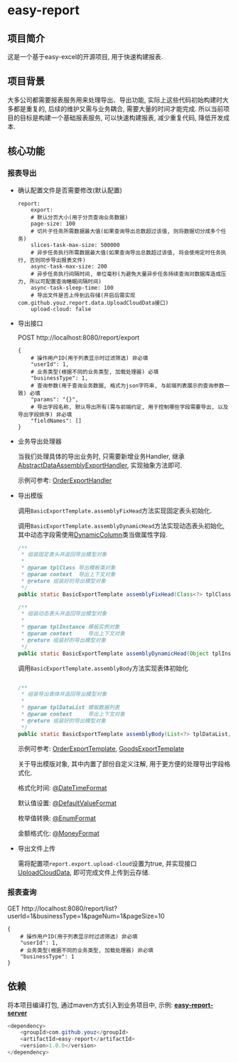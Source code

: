 # easy-report

## 项目简介

这是一个基于easy-excel的开源项目, 用于快速构建报表.

## 项目背景

大多公司都需要报表服务用来处理导出、导出功能, 实际上这些代码初始构建时大多都是重复的, 后续的维护又需与业务耦合, 需要大量的时间才能完成. 所以当前项目的目标是构建一个基础报表服务, 可以快速构建报表, 减少重复代码, 降低开发成本.

## 核心功能

### 报表导出

- 确认配置文件是否需要修改(默认配置)

    ```text
    report:
        export:
        # 默认分页大小(用于分页查询业务数据)
        page-size: 100
        # 切片子任务所需数据最大值(如果查询导出总数超过该值, 则将数据切分成多个任务)
        slices-task-max-size: 500000
        # 异步任务执行所需数据最大值(如果查询导出总数超过该值, 将会使用定时任务执行, 否则同步导出报表文件)
        async-task-max-size: 200
        # 异步任务执行间隔时间, 单位毫秒(为避免大量异步任务持续查询对数据库造成压力, 所以可配置查询睡眠间隔时间)
        async-task-sleep-time: 100
        # 导出文件是否上传到云存储(开启后需实现com.github.youz.report.data.UploadCloudData接口)
        upload-cloud: false
    
    ```

- 导出接口

  POST http://localhost:8080/report/export

    ```text
    {
        # 操作用户ID(用于列表显示时过滤筛选) 非必填
        "userId": 1,
        # 业务类型(根据不同的业务类型, 加载处理器) 必填
        "businessType": 1,
        # 查询参数(用于查询业务数据, 格式为json字符串, 与前端列表展示的查询参数一致) 必填
        "params": "{}",
        # 导出字段名称, 默认导出所有(需与前端约定, 用于控制哪些字段需要导出, 以及导出字段排序) 非必填
        "fieldNames": []
    }
    
    ```

- 业务导出处理器

  当我们处理具体的导出业务时, 只需要新增业务Handler, 继承[AbstractDataAssemblyExportHandler](https://github.com/youz88/easy-report/blob/main/src/main/java/com/github/youz/report/export/handler/AbstractDataAssemblyExportHandler.java), 实现抽象方法即可.

  示例可参考: [OrderExportHandler](https://github.com/youz88/easy-report-server/blob/main/src/main/java/com/github/youz/server/business/export/order/OrderExportHandler.java)

- 导出模版

  调用`BasicExportTemplate.assemblyFixHead`方法实现固定表头初始化.

  调用`BasicExportTemplate.assemblyDynamicHead`方法实现动态表头初始化, 其中动态字段需使用[DynamicColumn](https://github.com/youz88/easy-report/blob/main/src/main/java/com/github/youz/report/export/bo/DynamicColumn.java)类当做属性字段.

    ```java
    /**
     * 组装固定表头并返回导出模型对象
     *
     * @param tplClass 导出模板类对象
     * @param context  导出上下文对象
     * @return 组装好的导出模型对象
     */
    public static BasicExportTemplate assemblyFixHead(Class<?> tplClass, ExportContext context)
    
    /**
     * 组装动态表头并返回导出模型对象
     *
     * @param tplInstance 模板实例对象
     * @param context     导出上下文对象
     * @return 组装好的导出模型对象
     */
    public static BasicExportTemplate assemblyDynamicHead(Object tplInstance, ExportContext context)
    
    ```

  调用`BasicExportTemplate.assemblyBody`方法实现表体初始化

    ```java
    
    /**
     * 组装导出表体并返回导出模型对象
     *
     * @param tplDataList 模板数据列表
     * @param context     导出上下文对象
     * @return 组装好的导出模型对象
     */
    public static BasicExportTemplate assemblyBody(List<?> tplDataList, ExportContext context)
    
    ```

  示例可参考: [OrderExportTemplate](https://github.com/youz88/easy-report-server/blob/main/src/main/java/com/github/youz/server/business/export/order/OrderExportTemplate.java), [GoodsExportTemplate](https://github.com/youz88/easy-report-server/blob/main/src/main/java/com/github/youz/server/business/export/goods/GoodsExportTemplate.java)

  关于导出模版对象, 其中内置了部份自定义注解, 用于更方便的处理导出字段格式化.

  格式化时间: [@DateTimeFormat](https://github.com/youz88/easy-report/blob/main/src/main/java/com/github/youz/report/annotation/DateTimeFormat.java)

  默认值设置: [@DefaultValueFormat](https://github.com/youz88/easy-report/blob/main/src/main/java/com/github/youz/report/annotation/DefaultValueFormat.java)

  枚举值转换: [@EnumFormat](https://github.com/youz88/easy-report/blob/main/src/main/java/com/github/youz/report/annotation/EnumFormat.java)

  金额格式化: [@MoneyFormat](https://github.com/youz88/easy-report/blob/main/src/main/java/com/github/youz/report/annotation/MoneyFormat.java)


- 导出文件上传

  需将配置项`report.export.upload-cloud`设置为true, 并实现接口[UploadCloudData](https://github.com/youz88/easy-report/blob/main/src/main/java/com/github/youz/report/data/UploadCloudData.java), 即可完成文件上传到云存储.


### 报表查询

GET http://localhost:8080/report/list?userId=1&businessType=1&pageNum=1&pageSize=10

```text
{
    # 操作用户ID(用于列表显示时过滤筛选) 非必填
    "userId": 1,
    # 业务类型(根据不同的业务类型, 加载处理器) 非必填
    "businessType": 1
}

```

## **依赖**

将本项目编译打包, 通过maven方式引入到业务项目中, 示例: [**easy-report-server**](https://github.com/youz88/easy-report-server)

```java
<dependency>
    <groupId>com.github.youz</groupId>
    <artifactId>easy-report</artifactId>
    <version>1.0.0</version>
</dependency>

```